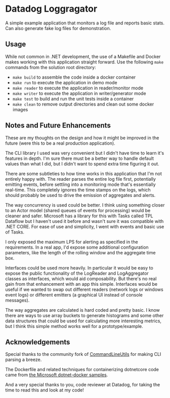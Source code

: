 # Datadog Loggragator

A simple example application that monitors a log file and reports basic stats. Can also generate fake log files for demonstration.

## Usage

While not common in .NET development, the use of a Makefile and Docker makes working with this application straight forward.
Use the following `make` commands from the solution root directory:

+ `make build` to assemble the code inside a docker container
+ `make run` to execute the application in demo mode
+ `make reader` to execute the application in reader/monitor mode
+ `make writer` to execute the application in writer/generator mode
+ `make test` to build and run the unit tests inside a container
+ `make clean` to remove output directories and clean out some docker images

## Notes and Future Enhancements

These are my thoughts on the design and how it might be improved in the future (were this to be a real production application).

The CLI library I used was very convenient but I didn't have time to learn it's features in depth. I'm sure there must be a better way to handle default values than what I did, but I didn't want to spend extra time figuring it out.

There are some subtleties to how time works in this application that I'm not entirely happy with. The reader parses the entire log file first, potentially emitting events, before settling into a monitoring mode that's essentially real-time. This completely ignores the time stamps on the logs, which should probably be used to drive the emission of aggregates and alerts.

The way concurrency is used could be better. I think using something closer to an Actor model (shared queues of events for processing) would be cleaner and safer. Microsoft has a library for this with Tasks called TPL Dataflow but I haven't used it before and wasn't sure it was compatible with .NET CORE. For ease of use and simplicity, I went with events and basic use of Tasks.

I only exposed the maximum LPS for alerting as specified in the requirements. In a real app, I'd expose some additional configuration parameters, like the length of the rolling window and the aggregate time box.

Interfaces could be used more heavily. In particular it would be easy to expose the public functionality of the LogReader and LogAggregator classes as interfaces, which would aid composability. But there's no real gain from that enhancement with an app this simple. Interfaces would be useful if we wanted to swap out different readers (network logs or windows event logs) or different emitters (a graphical UI instead of console messages).

The way aggregates are calculated is hard coded and pretty basic. I know there are ways to use array buckets to generate histograms and some other data structures that could be used for calculating more interesting metrics, but I think this simple method works well for a prototype/example.

## Acknowledgements

Special thanks to the community fork of [CommandLineUtils](https://github.com/natemcmaster/CommandLineUtils) for making CLI parsing a breeze.

The Dockerfile and related techniques for containerizing dotnetcore code came from [the Microsoft dotnet-docker samples](https://github.com/dotnet/dotnet-docker).

And a very special thanks to you, code reviewer at Datadog, for taking the time to read this and look at my code!